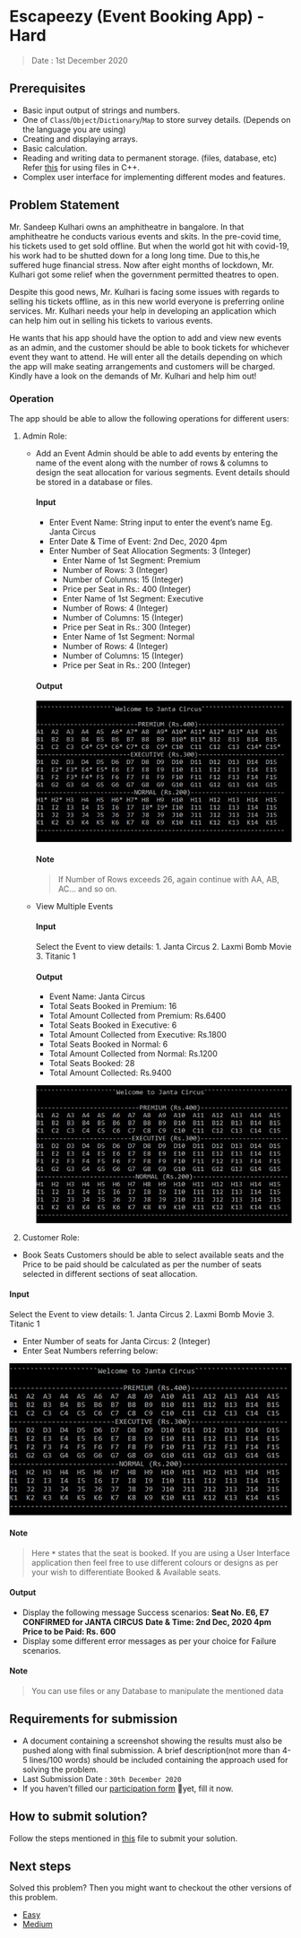 # Escapeezy (Event Booking App) - Hard

> Date : 1st December 2020

## Prerequisites

- Basic input output of strings and numbers.
- One of `Class`/`Object`/`Dictionary`/`Map` to store survey details. (Depends on the language you are using)
- Creating and displaying arrays.
- Basic calculation.
- Reading and writing data to permanent storage. (files, database, etc) Refer [this](http://www.cplusplus.com/doc/tutorial/files/) for using files in C++.
- Complex user interface for implementing different modes and features.

## Problem Statement

Mr. Sandeep Kulhari owns an amphitheatre in bangalore. In that amphitheatre he conducts various events and skits. In the pre-covid time, his tickets used to get sold offline. But when the world got hit with covid-19, his work had to be shutted down for a long long time. Due to this,he suffered huge financial stress. Now after eight months of lockdown, Mr. Kulhari got some relief when the government permitted theatres to open.

Despite this good news, Mr. Kulhari is facing some issues with regards to selling his tickets offline, as in this new world everyone is preferring online services. Mr. Kulhari needs your help in developing an application which can help him out in selling his tickets to various events.

He wants that his app should have the option to add and view new events as an admin, and the customer should be able to book tickets for whichever event they want to attend. He will enter all the details depending on which the app will make seating arrangements and customers will be charged. Kindly have a look on the demands of Mr. Kulhari and help him out!

### Operation

The app should be able to allow the following operations for different users:

1.  Admin Role:

    - Add an Event
      Admin should be able to add events by entering the name of the event along with the number of rows & columns to design the seat allocation for various segments. Event details should be stored in a database or files.

      #### Input

      - Enter Event Name: String input to enter the event’s name Eg. Janta Circus
      - Enter Date & Time of Event: 2nd Dec, 2020 4pm
      - Enter Number of Seat Allocation Segments: 3 (Integer)
        - Enter Name of 1st Segment: Premium
        - Number of Rows: 3 (Integer)
        - Number of Columns: 15 (Integer)
        - Price per Seat in Rs.: 400 (Integer)
        - Enter Name of 1st Segment: Executive
        - Number of Rows: 4 (Integer)
        - Number of Columns: 15 (Integer)
        - Price per Seat in Rs.: 300 (Integer)
        - Enter Name of 1st Segment: Normal
        - Number of Rows: 4 (Integer)
        - Number of Columns: 15 (Integer)
        - Price per Seat in Rs.: 200 (Integer)

      #### Output

      ![Escapeezy Hard Create Event Output](assets/images/escapeezyHardCreateEventOutput.png)

      #### Note

      > If Number of Rows exceeds 26, again continue with AA, AB, AC… and so on.

    - View Multiple Events

      #### Input

      Select the Event to view details: 1. Janta Circus 2. Laxmi Bomb Movie 3. Titanic
      1

      #### Output

      - Event Name: Janta Circus
      - Total Seats Booked in Premium: 16
      - Total Amount Collected from Premium: Rs.6400
      - Total Seats Booked in Executive: 6
      - Total Amount Collected from Executive: Rs.1800
      - Total Seats Booked in Normal: 6
      - Total Amount Collected from Normal: Rs.1200
      - Total Seats Booked: 28
      - Total Amount Collected: Rs.9400

      ![Escapeezy Hard Book Seat Output](assets/images/escapeezyHardBookSeatOutput.png)

2.  Customer Role:

- Book Seats
  Customers should be able to select available seats and the Price to be paid should be calculated as per the number of seats selected in different sections of seat allocation.

#### Input

Select the Event to view details: 1. Janta Circus 2. Laxmi Bomb Movie 3. Titanic
1

- Enter Number of seats for Janta Circus: 2 (Integer)
- Enter Seat Numbers referring below:

![Escapeezy Hard Book Seat Output](assets/images/escapeezyHardBookSeatOutput.png)

#### Note

> Here **`*`** states that the seat is booked. If you are using a User Interface application then feel free to use different colours or designs as per your wish to differentiate Booked & Available seats.

#### Output

- Display the following message Success scenarios:
  **Seat No. E6, E7 CONFIRMED for JANTA CIRCUS**
  **Date & Time: 2nd Dec, 2020 4pm**
  **Price to be Paid: Rs. 600**
- Display some different error messages as per your choice for Failure scenarios.

#### Note

> You can use files or any Database to manipulate the mentioned data

## Requirements for submission

- A document containing a screenshot showing the results must also be pushed along with final submission. A brief description(not more than 4-5 lines/100 words) should be included containing the approach used for solving the problem.
- Last Submission Date : `30th December 2020`
- If you haven’t filled our [participation form](https://tinyurl.com/codewithgsblr) 📃yet, fill it now.

## How to submit solution?

Follow the steps mentioned in [this](../../CONTRIBUTING.md) file to submit your solution.

## Next steps

Solved this problem? Then you might want to checkout the other versions of this problem.

- [Easy](../../Easy/6.%20Escapeezy//README.md)
- [Medium](../../Medium/6.%20Escapeezy//README.md)
